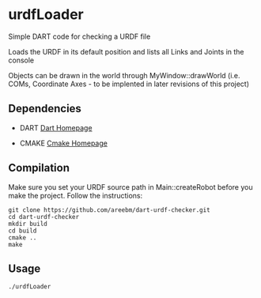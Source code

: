 # urdfLoader
Simple DART code for checking a URDF file

Loads the URDF in its default position and lists all Links and Joints in the console

Objects can be drawn in the world through MyWindow::drawWorld (i.e. COMs, Coordinate Axes - to be implented in later revisions of this project)

## Dependencies

- DART
 [Dart Homepage](https://dartsim.github.io)

- CMAKE
 [Cmake Homepage](https://cmake.org/)

## Compilation

Make sure you set your URDF source path in Main::createRobot before you make the project. Follow the instructions:

    git clone https://github.com/areebm/dart-urdf-checker.git
    cd dart-urdf-checker
    mkdir build
    cd build
    cmake ..
    make

## Usage

    ./urdfLoader
